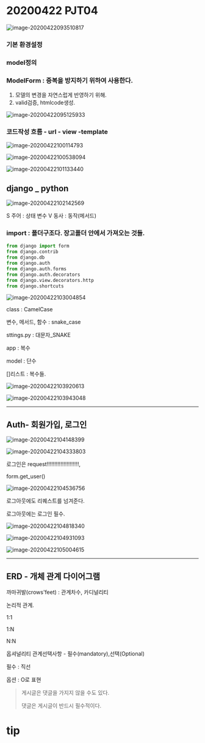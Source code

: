 # 20200422 PJT04

![image-20200422093510817](C:\Users\peach\AppData\Roaming\Typora\typora-user-images\image-20200422093510817.png)

### 기본 환경설정

### model정의

### ModelForm :  중복을 방지하기 위하여 사용한다.

1. 모델의 변경을 자연스럽게 반영하기 위해.
2. valid검증, htmlcode생성.

![image-20200422095125933](C:\Users\peach\AppData\Roaming\Typora\typora-user-images\image-20200422095125933.png)

### 코드작성 흐름 - url - view -template

![image-20200422100114793](assets/image-20200422100114793.png)

![image-20200422100538094](assets/image-20200422100538094.png)

![image-20200422101133440](assets/image-20200422101133440.png)

## django _ python

![image-20200422102142569](assets/image-20200422102142569.png)

S 주어 : 상태 변수  V 동사 : 동작(메서드)



### import : 폴더구조다. 장고폴더 안에서 가져오는 것들. 

```python
from django import form
from django.contrib
from django.db
from django.auth
from django.auth.forms
from django.auth.decorators
from django.view.decorators.http
from django.shortcuts 
```

![image-20200422103004854](assets/image-20200422103004854.png)

class : CamelCase

변수, 메서드, 함수 : snake_case

sttings.py : 대문자_SNAKE

app : 복수

model : 단수

[]리스트 : 복수들.

![image-20200422103920613](assets/image-20200422103920613.png)

![image-20200422103943048](assets/image-20200422103943048.png)

------

## Auth- 회원가입, 로그인

![image-20200422104148399](assets/image-20200422104148399.png)



![image-20200422104333803](assets/image-20200422104333803.png)



로그인은 request!!!!!!!!!!!!!!!!!!!!!, 

form.get_user()



![image-20200422104536756](assets/image-20200422104536756.png)



로그아웃에도 리퀘스트를 넘겨준다.

로그아웃에는 로그인 필수.

![image-20200422104818340](assets/image-20200422104818340.png)



![image-20200422104931093](assets/image-20200422104931093.png)



![image-20200422105004615](assets/image-20200422105004615.png)



-------------

## ERD - 개체 관계 다이어그램

까마귀발(crows'feet) : 관계차수, 카디널리티

논리적 관계.

1:1

1:N

N:N

옵셔널리티 관계선택사항 - 필수(mandatory),선택(Optional)

필수 :  직선

옵션 : O로 표현

> 게시글은 댓글을 가지지 않을 수도 있다. 
>
> 댓글은 게시글이 반드시 필수적이다.

# tip

